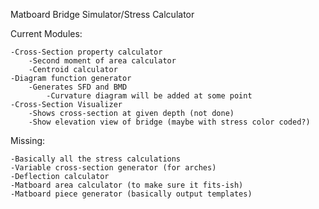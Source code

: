 Matboard Bridge Simulator/Stress Calculator

Current Modules:

    -Cross-Section property calculator
        -Second moment of area calculator
        -Centroid calculator
    -Diagram function generator
        -Generates SFD and BMD
            -Curvature diagram will be added at some point
    -Cross-Section Visualizer
        -Shows cross-section at given depth (not done)
        -Show elevation view of bridge (maybe with stress color coded?)


Missing:

    -Basically all the stress calculations
    -Variable cross-section generator (for arches)
    -Deflection calculator
    -Matboard area calculator (to make sure it fits-ish)
    -Matboard piece generator (basically output templates)
